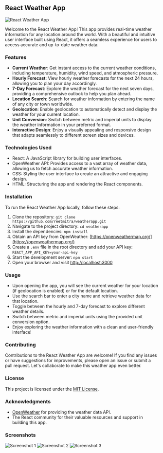 ## React Weather App

![React Weather App](https://your-image-url.com)

Welcome to the React Weather App! This app provides real-time weather information for any location around the world. With a beautiful and intuitive user interface built using React, it offers a seamless experience for users to access accurate and up-to-date weather data.

### Features

- **Current Weather**: Get instant access to the current weather conditions, including temperature, humidity, wind speed, and atmospheric pressure.
- **Hourly Forecast**: View hourly weather forecasts for the next 24 hours, allowing you to plan your day accordingly.
- **7-Day Forecast**: Explore the weather forecast for the next seven days, providing a comprehensive outlook to help you plan ahead.
- **Location Search**: Search for weather information by entering the name of any city or town worldwide.
- **Geolocation**: Enable geolocation to automatically detect and display the weather for your current location.
- **Unit Conversion**: Switch between metric and imperial units to display the weather information in your preferred format.
- **Interactive Design**: Enjoy a visually appealing and responsive design that adapts seamlessly to different screen sizes and devices.

### Technologies Used

- React: A JavaScript library for building user interfaces.
- OpenWeather API: Provides access to a vast array of weather data, allowing us to fetch accurate weather information.
- CSS: Styling the user interface to create an attractive and engaging design.
- HTML: Structuring the app and rendering the React components.

### Installation

To run the React Weather App locally, follow these steps:

1. Clone the repository: `git clone https://github.com/reetmitra/weatherapp.git`
2. Navigate to the project directory: `cd weatherapp`
3. Install the dependencies: `npm install`
4. Obtain an API key from OpenWeather: [https://openweathermap.org/](https://openweathermap.org/)
5. Create a `.env` file in the root directory and add your API key: `REACT_APP_API_KEY=your-api-key`
6. Start the development server: `npm start`
7. Open your browser and visit [http://localhost:3000](http://localhost:3000)

### Usage

- Upon opening the app, you will see the current weather for your location (if geolocation is enabled) or for the default location.
- Use the search bar to enter a city name and retrieve weather data for that location.
- Toggle between the hourly and 7-day forecast to explore different weather details.
- Switch between metric and imperial units using the provided unit conversion option.
- Enjoy exploring the weather information with a clean and user-friendly interface!

### Contributing

Contributions to the React Weather App are welcome! If you find any issues or have suggestions for improvements, please open an issue or submit a pull request. Let's collaborate to make this weather app even better.

### License

This project is licensed under the [MIT License](https://opensource.org/licenses/MIT).

### Acknowledgments

- [OpenWeather](https://openweathermap.org/) for providing the weather data API.
- The React community for their valuable resources and support in building this app.

### Screenshots

![Screenshot 1](https://your-screenshot-url.com)
![Screenshot 2](https://your-screenshot-url.com)
![Screenshot 3](https://your-screenshot-url.com)
